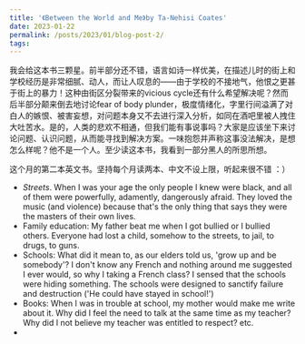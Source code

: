```yaml
---
title: '《Between the World and Me》by Ta-Nehisi Coates'
date: 2023-01-22
permalink: /posts/2023/01/blog-post-2/
tags:
---
```

我会给这本书三颗星。前半部分还不错，语言如诗一样优美，在描述儿时的街上和学校经历是非常细腻、动人，而让人叹息的——由于学校的不接地气，他恨之更甚于街上的暴力！这种由街区分裂带来的vicious cycle还有什么希望解决呢？然而后半部分颠来倒去地讨论fear of body plunder，极度情绪化，字里行间溢满了对白人的嫉恨、被害妄想，对问题本身又不去进行深入分析，如同在酒吧里被人拽住大吐苦水。是的，人类的悲欢不相通，但我们能有事说事吗？大家是应该坐下来讨论问题、认识问题，从而能寻找到解决方案。一味抱怨并声称这事没法解决，是想怎么样呢？他不是一个人。至少读这本书，我看到一部分黑人的所思所想。

这个月的第二本英文书。坚持每个月读两本、中文不设上限，听起来很不错 ：）

- *Streets*. When I was your age the only people I knew were black, and all of them were powerfully, adamently, dangerously afraid. They loved the music (and violence) because that's the only thing that says they were the masters of their own lives. 
- Family education: My father beat me when I got bullied or I bullied others. Everyone had lost a child, somehow to the streets, to jail, to drugs, to guns.
- Schools: What did it mean to, as our elders told us, 'grow up and be somebody'? I don't know any French and nothing around me suggested I ever would, so why I taking a French class? I sensed that the schools were hiding something. The schools were designed to sanctify failure and destruction ('He could have stayed in school!')
- Books: When I was in trouble at school, my mother would make me write about it. Why did I feel the need to talk at the same time as my teacher? Why did I not believe my teacher was entitled to respect? etc. 
- 




